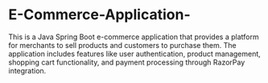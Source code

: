 # E-Commerce-Application-
This is a Java Spring Boot e-commerce application that provides a platform for merchants to sell products and customers to purchase them. The application includes features like user authentication, product management, shopping cart functionality, and payment processing through RazorPay integration.
